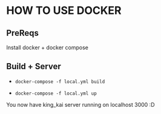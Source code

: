 # HOW TO USE DOCKER

## PreReqs
Install docker + docker compose


## Build + Server
- ```docker-compose -f local.yml build```

- ```docker-compose -f local.yml up```


You now have king_kai server running on localhost 3000 :D
